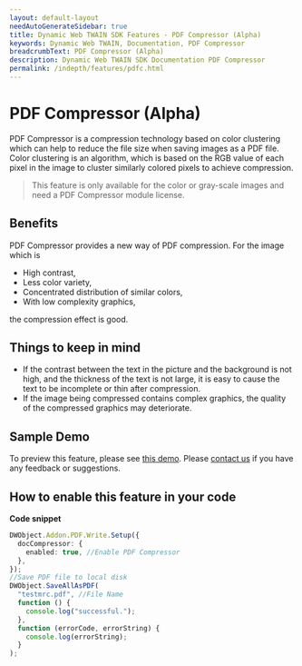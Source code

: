 ```yaml
---
layout: default-layout
needAutoGenerateSidebar: true
title: Dynamic Web TWAIN SDK Features - PDF Compressor (Alpha)
keywords: Dynamic Web TWAIN, Documentation, PDF Compressor
breadcrumbText: PDF Compressor (Alpha)
description: Dynamic Web TWAIN SDK Documentation PDF Compressor
permalink: /indepth/features/pdfc.html
---
```


# PDF Compressor (Alpha)

PDF Compressor is a compression technology based on color clustering which can help to reduce the file size when saving images as a PDF file.
Color clustering is an algorithm, which is based on the RGB value of each pixel in the image to cluster similarly colored pixels to achieve compression.

> This feature is only available for the color or gray-scale images and need a PDF Compressor module license.

## Benefits

PDF Compressor provides a new way of PDF compression. For the image which is 

- High contrast,
- Less color variety,
- Concentrated distribution of similar colors,
- With low complexity graphics,

the compression effect is good.

## Things to keep in mind

- If the contrast between the text in the picture and the background is not high, and the thickness of the text is not large, it is easy to cause the text to be incomplete or thin after compression.
- If the image being compressed contains complex graphics, the quality of the compressed graphics may deteriorate.

## Sample Demo

To preview this feature, please see <a href="https://demo.dynamsoft.com/Samples/dwt/PDF-Compressor/PDF-Compressor.html" target="_blank">this demo</a>. Please <a href="https://www.dynamsoft.com/company/customer-service/#contact" target="_blank">contact us</a> if you have any feedback or suggestions.

## How to enable this feature in your code

**Code snippet**

```typescript
DWObject.Addon.PDF.Write.Setup({
  docCompressor: {
    enabled: true, //Enable PDF Compressor
  },
});
//Save PDF file to local disk
DWObject.SaveAllAsPDF(
  "testmrc.pdf", //File Name
  function () {
    console.log("successful.");
  },
  function (errorCode, errorString) {
    console.log(errorString);
  }
);
```
